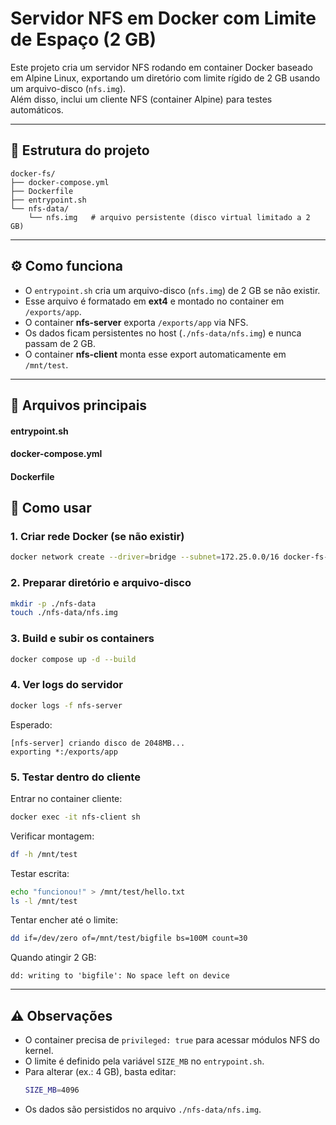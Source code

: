 # Servidor NFS em Docker com Limite de Espaço (2 GB)

Este projeto cria um servidor NFS rodando em container Docker baseado em Alpine Linux, exportando um diretório com limite rígido de 2 GB usando um arquivo-disco (`nfs.img`).  
Além disso, inclui um cliente NFS (container Alpine) para testes automáticos.

---

## 📂 Estrutura do projeto

```
docker-fs/
├── docker-compose.yml
├── Dockerfile
├── entrypoint.sh
└── nfs-data/
    └── nfs.img   # arquivo persistente (disco virtual limitado a 2 GB)
```

---

## ⚙️ Como funciona

- O `entrypoint.sh` cria um arquivo-disco (`nfs.img`) de 2 GB se não existir.  
- Esse arquivo é formatado em **ext4** e montado no container em `/exports/app`.  
- O container **nfs-server** exporta `/exports/app` via NFS.  
- Os dados ficam persistentes no host (`./nfs-data/nfs.img`) e nunca passam de 2 GB.  
- O container **nfs-client** monta esse export automaticamente em `/mnt/test`.  

---

## 🐳 Arquivos principais

#### entrypoint.sh

#### docker-compose.yml

#### Dockerfile

## 🚀 Como usar

### 1. Criar rede Docker (se não existir)

```bash
docker network create --driver=bridge --subnet=172.25.0.0/16 docker-fs-net
```

### 2. Preparar diretório e arquivo-disco

```bash
mkdir -p ./nfs-data
touch ./nfs-data/nfs.img
```

### 3. Build e subir os containers

```bash
docker compose up -d --build
```

### 4. Ver logs do servidor

```bash
docker logs -f nfs-server
```

Esperado:

```
[nfs-server] criando disco de 2048MB...
exporting *:/exports/app
```

### 5. Testar dentro do cliente

Entrar no container cliente:

```bash
docker exec -it nfs-client sh
```

Verificar montagem:

```sh
df -h /mnt/test
```

Testar escrita:

```sh
echo "funcionou!" > /mnt/test/hello.txt
ls -l /mnt/test
```

Tentar encher até o limite:

```sh
dd if=/dev/zero of=/mnt/test/bigfile bs=100M count=30
```

Quando atingir 2 GB:

```
dd: writing to 'bigfile': No space left on device
```

---

## ⚠️ Observações

- O container precisa de `privileged: true` para acessar módulos NFS do kernel.  
- O limite é definido pela variável `SIZE_MB` no `entrypoint.sh`.  
- Para alterar (ex.: 4 GB), basta editar:
  ```bash
  SIZE_MB=4096
  ```
- Os dados são persistidos no arquivo `./nfs-data/nfs.img`.  
